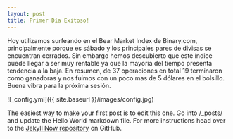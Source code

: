 ```yaml
---
layout: post
title: Primer Día Exitoso!
---
```


Hoy utilizamos surfeando en el Bear Market Index de Binary.com, principalmente porque es sábado y los principales pares de divisas se encuentran cerrados. Sin embargo hemos descubierto que este índice puede llegar a ser muy rentable ya que la mayoría del tiempo presenta tendencia a la baja. En resumen, de 37 operaciones en total 19 terminaron como ganadoras y nos fuimos con un poco mas de 5 dólares en el bolsillo. Buena vibra para la próxima sesión.

![_config.yml]({{ site.baseurl }}/images/config.jpg)

The easiest way to make your first post is to edit this one. Go into /_posts/ and update the Hello World markdown file. For more instructions head over to the [Jekyll Now repository](https://github.com/barryclark/jekyll-now) on GitHub.
